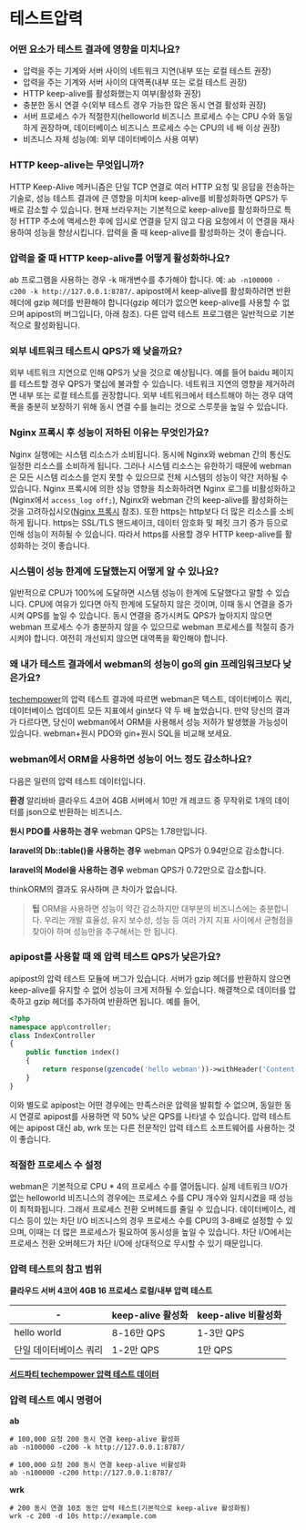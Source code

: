 # 테스트압력

### 어떤 요소가 테스트 결과에 영향을 미치나요?
* 압력을 주는 기계와 서버 사이의 네트워크 지연(내부 또는 로컬 테스트 권장)
* 압력을 주는 기계와 서버 사이의 대역폭(내부 또는 로컬 테스트 권장)
* HTTP keep-alive를 활성화했는지 여부(활성화 권장)
* 충분한 동시 연결 수(외부 테스트 경우 가능한 많은 동시 연결 활성화 권장)
* 서버 프로세스 수가 적절한지(helloworld 비즈니스 프로세스 수는 CPU 수와 동일하게 권장하며, 데이터베이스 비즈니스 프로세스 수는 CPU의 네 배 이상 권장)
* 비즈니스 자체 성능(예: 외부 데이터베이스 사용 여부)

### HTTP keep-alive는 무엇입니까?
HTTP Keep-Alive 메커니즘은 단일 TCP 연결로 여러 HTTP 요청 및 응답을 전송하는 기술로, 성능 테스트 결과에 큰 영향을 미치며 keep-alive를 비활성화하면 QPS가 두 배로 감소할 수 있습니다.
현재 브라우저는 기본적으로 keep-alive를 활성화하므로 특정 HTTP 주소에 액세스한 후에 임시로 연결을 닫지 않고 다음 요청에서 이 연결을 재사용하여 성능을 향상시킵니다.
압력을 줄 때 keep-alive를 활성화하는 것이 좋습니다.

### 압력을 줄 때 HTTP keep-alive를 어떻게 활성화하나요?
ab 프로그램을 사용하는 경우 -k 매개변수를 추가해야 합니다. 예: `ab -n100000 -c200 -k http://127.0.0.1:8787/`.
apipost에서 keep-alive를 활성화하려면 반환 헤더에 gzip 헤더를 반환해야 합니다(gzip 헤더가 없으면 keep-alive를 사용할 수 없으며 apipost의 버그입니다, 아래 참조).
다른 압력 테스트 프로그램은 일반적으로 기본적으로 활성화됩니다.

### 외부 네트워크 테스트시 QPS가 왜 낮을까요?
외부 네트워크 지연으로 인해 QPS가 낮을 것으로 예상됩니다. 예를 들어 baidu 페이지를 테스트할 경우 QPS가 몇십에 불과할 수 있습니다.
네트워크 지연의 영향을 제거하려면 내부 또는 로컬 테스트를 권장합니다.
외부 네트워크에서 테스트해야 하는 경우 대역폭을 충분히 보장하기 위해 동시 연결 수를 늘리는 것으로 스루풋을 높일 수 있습니다.

### Nginx 프록시 후 성능이 저하된 이유는 무엇인가요?
Nginx 실행에는 시스템 리소스가 소비됩니다. 동시에 Nginx와 webman 간의 통신도 일정한 리소스를 소비하게 됩니다.
그러나 시스템 리소스는 유한하기 때문에 webman은 모든 시스템 리소스를 얻지 못할 수 있으므로 전체 시스템의 성능이 약간 저하될 수 있습니다.
Nginx 프록시에 의한 성능 영향을 최소화하려면 Nginx 로그를 비활성화하고(Nginx에서 `access_log off;`), Nginx와 webman 간의 keep-alive를 활성화하는 것을 고려하십시오([Nginx 프록시](nginx-proxy.md) 참조).
또한 https는 http보다 더 많은 리소스를 소비하게 됩니다. https는 SSL/TLS 핸드셰이크, 데이터 암호화 및 페킷 크기 증가 등으로 인해 성능이 저하될 수 있습니다. 따라서 https를 사용할 경우 HTTP keep-alive를 활성화하는 것이 좋습니다.

### 시스템이 성능 한계에 도달했는지 어떻게 알 수 있나요?
일반적으로 CPU가 100%에 도달하면 시스템 성능이 한계에 도달했다고 말할 수 있습니다. CPU에 여유가 있다면 아직 한계에 도달하지 않은 것이며, 이때 동시 연결을 증가시켜 QPS를 높일 수 있습니다.
동시 연결을 증가시켜도 QPS가 높아지지 않으면 webman 프로세스 수가 충분하지 않을 수 있으므로 webman 프로세스를 적절히 증가시켜야 합니다. 여전히 개선되지 않으면 대역폭을 확인해야 합니다.

### 왜 내가 테스트 결과에서 webman의 성능이 go의 gin 프레임워크보다 낮은가요?
[techempower](https://www.techempower.com/benchmarks/#section=data-r21&hw=ph&test=db&l=zijnjz-6bj&a=2&f=1ekg-cbcw-2t4w-27wr68-pc0-iv9slc-0-1ekgw-39g-kxs00-o0zk-5jsetl-2x8doc-2)의 압력 테스트 결과에 따르면 webman은 텍스트, 데이터베이스 쿼리, 데이터베이스 업데이트 모든 지표에서 gin보다 약 두 배 높았습니다.
만약 당신의 결과가 다르다면, 당신이 webman에서 ORM을 사용해서 성능 저하가 발생했을 가능성이 있습니다. webman+원시 PDO와 gin+원시 SQL을 비교해 보세요.

### webman에서 ORM을 사용하면 성능이 어느 정도 감소하나요?
다음은 일련의 압력 테스트 데이터입니다.

**환경**
알리바바 클라우드 4코어 4GB 서버에서 10만 개 레코드 중 무작위로 1개의 데이터를 json으로 반환하는 비즈니스.

**원시 PDO를 사용하는 경우**
webman QPS는 1.78만입니다.

**laravel의 Db::table()을 사용하는 경우**
webman QPS가 0.94만으로 감소합니다.

**laravel의 Model을 사용하는 경우**
webman QPS가 0.72만으로 감소합니다.

thinkORM의 결과도 유사하며 큰 차이가 없습니다.

> **팁**
> ORM을 사용하면 성능이 약간 감소하지만 대부분의 비즈니스에는 충분합니다. 우리는 개발 효율성, 유지 보수성, 성능 등 여러 가지 지표 사이에서 균형점을 찾아야 하며 성능만을 추구해서는 안 됩니다.

### apipost를 사용할 때 왜 압력 테스트 QPS가 낮은가요?
apipost의 압력 테스트 모듈에 버그가 있습니다. 서버가 gzip 헤더를 반환하지 않으면 keep-alive를 유지할 수 없어 성능이 크게 저하될 수 있습니다.
해결책으로 데이터를 압축하고 gzip 헤더를 추가하여 반환하면 됩니다. 예를 들어,
```php
<?php
namespace app\controller;
class IndexController
{
    public function index()
    {
        return response(gzencode('hello webman'))->withHeader('Content-Encoding', 'gzip');
    }
}
```
이와 별도로 apipost는 어떤 경우에는 만족스러운 압력을 발휘할 수 없으며, 동일한 동시 연결로 apipost를 사용하면 약 50% 낮은 QPS를 나타낼 수 있습니다.
압력 테스트에는 apipost 대신 ab, wrk 또는 다른 전문적인 압력 테스트 소프트웨어를 사용하는 것이 좋습니다.

### 적절한 프로세스 수 설정
webman은 기본적으로 CPU * 4의 프로세스 수를 열어둡니다. 실제 네트워크 I/O가 없는 helloworld 비즈니스의 경우에는 프로세스 수를 CPU 개수와 일치시켰을 때 성능이 최적화됩니다. 그래서 프로세스 전환 오버헤드를 줄일 수 있습니다.
데이터베이스, 레디스 등이 있는 차단 I/O 비즈니스의 경우 프로세스 수를 CPU의 3-8배로 설정할 수 있으며, 이때는 더 많은 프로세스가 필요하여 동시성을 높일 수 있습니다. 차단 I/O에서는 프로세스 전환 오버헤드가 차단 I/O에 상대적으로 무시할 수 있기 때문입니다.

### 압력 테스트의 참고 범위
**클라우드 서버 4코어 4GB 16 프로세스 로컬/내부 압력 테스트**

| - | keep-alive 활성화 | keep-alive 비활성화 |
|--|-----|-----|
| hello world | 8-16만 QPS | 1-3만 QPS |
| 단일 데이터베이스 쿼리 | 1-2만 QPS | 1만 QPS |

[**서드파티 techempower 압력 테스트 데이터**](https://www.techempower.com/benchmarks/#section=data-r21&l=zik073-6bj&test=db)


### 압력 테스트 예시 명령어

**ab**
```
# 100,000 요청 200 동시 연결 keep-alive 활성화
ab -n100000 -c200 -k http://127.0.0.1:8787/

# 100,000 요청 200 동시 연결 keep-alive 비활성화
ab -n100000 -c200 http://127.0.0.1:8787/
```

**wrk**
```
# 200 동시 연결 10초 동안 압력 테스트(기본적으로 keep-alive 활성화됨)
wrk -c 200 -d 10s http://example.com
```
